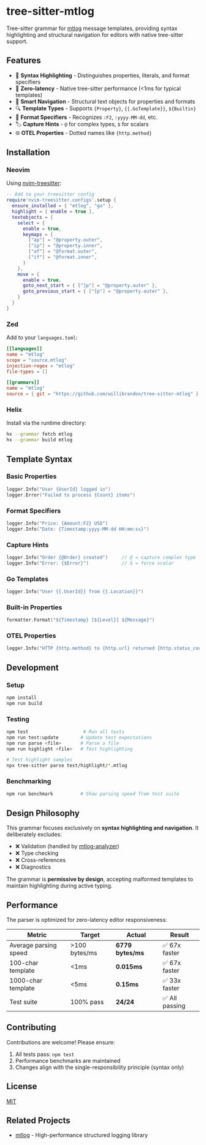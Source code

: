 # tree-sitter-mtlog

Tree-sitter grammar for [mtlog](https://github.com/willibrandon/mtlog) message templates, providing syntax highlighting and structural navigation for editors with native tree-sitter support.

## Features

- 🎨 **Syntax Highlighting** - Distinguishes properties, literals, and format specifiers
- 🚀 **Zero-latency** - Native tree-sitter performance (<1ms for typical templates)
- 🎯 **Smart Navigation** - Structural text objects for properties and formats
- 🔍 **Template Types** - Supports `{Property}`, `{{.GoTemplate}}`, `${Builtin}`
- 📝 **Format Specifiers** - Recognizes `:F2`, `:yyyy-MM-dd`, etc.
- 🏷️ **Capture Hints** - `@` for complex types, `$` for scalars
- 🌐 **OTEL Properties** - Dotted names like `{http.method}`

## Installation

### Neovim

Using [nvim-treesitter](https://github.com/nvim-treesitter/nvim-treesitter):

```lua
-- Add to your treesitter config
require'nvim-treesitter.configs'.setup {
  ensure_installed = { "mtlog", "go" },
  highlight = { enable = true },
  textobjects = {
    select = {
      enable = true,
      keymaps = {
        ["ap"] = "@property.outer",
        ["ip"] = "@property.inner",
        ["af"] = "@format.outer",
        ["if"] = "@format.inner",
      }
    },
    move = {
      enable = true,
      goto_next_start = { ["]p"] = "@property.outer" },
      goto_previous_start = { ["[p"] = "@property.outer" },
    }
  }
}
```

### Zed

Add to your `languages.toml`:

```toml
[[languages]]
name = "mtlog"
scope = "source.mtlog"
injection-regex = "mtlog"
file-types = []

[[grammars]]
name = "mtlog"
source = { git = "https://github.com/willibrandon/tree-sitter-mtlog" }
```

### Helix

Install via the runtime directory:

```bash
hx --grammar fetch mtlog
hx --grammar build mtlog
```

## Template Syntax

### Basic Properties
```go
logger.Info("User {UserId} logged in")
logger.Error("Failed to process {Count} items")
```

### Format Specifiers
```go
logger.Info("Price: {Amount:F2} USD")
logger.Info("Date: {Timestamp:yyyy-MM-dd HH:mm:ss}")
```

### Capture Hints
```go
logger.Info("Order {@Order} created")     // @ = capture complex type
logger.Info("Error: {$Error}")            // $ = force scalar
```

### Go Templates
```go
logger.Info("User {{.UserId}} from {{.Location}}")
```

### Built-in Properties
```go
formatter.Format("${Timestamp} [${Level}] ${Message}")
```

### OTEL Properties
```go
logger.Info("HTTP {http.method} to {http.url} returned {http.status_code}")
```

## Development

### Setup
```bash
npm install
npm run build
```

### Testing
```bash
npm test                    # Run all tests
npm run test:update        # Update test expectations
npm run parse <file>       # Parse a file
npm run highlight <file>   # Test highlighting

# Test highlight samples
npx tree-sitter parse test/highlight/*.mtlog
```

### Benchmarking
```bash
npm run benchmark          # Show parsing speed from test suite
```


## Design Philosophy

This grammar focuses exclusively on **syntax highlighting and navigation**. It deliberately excludes:

- ❌ Validation (handled by [mtlog-analyzer](https://github.com/willibrandon/mtlog/tree/main/cmd/mtlog-analyzer))
- ❌ Type checking
- ❌ Cross-references
- ❌ Diagnostics

The grammar is **permissive by design**, accepting malformed templates to maintain highlighting during active typing.

## Performance

The parser is optimized for zero-latency editor responsiveness:

| Metric | Target | Actual | Result |
|--------|---------|---------|--------|
| Average parsing speed | >100 bytes/ms | **6779 bytes/ms** | ✅ 67x faster |
| 100-char template | <1ms | **0.015ms** | ✅ 67x faster |
| 1000-char template | <5ms | **0.15ms** | ✅ 33x faster |
| Test suite | 100% pass | **24/24** | ✅ All passing |

## Contributing

Contributions are welcome! Please ensure:

1. All tests pass: `npm test`
2. Performance benchmarks are maintained
3. Changes align with the single-responsibility principle (syntax only)

## License

[MIT](./LICENSE)

## Related Projects

- [mtlog](https://github.com/willibrandon/mtlog) - High-performance structured logging library